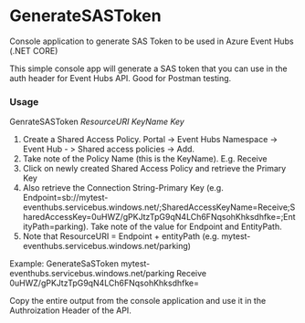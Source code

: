# GenerateSASToken
Console application to generate SAS Token to be used in Azure Event Hubs (.NET CORE)

This simple console app will generate a SAS token that you can use in the auth header for Event Hubs API. Good for Postman testing.

### Usage
GenrateSASToken _ResourceURI_ _KeyName_ _Key_

1. Create a Shared Access Policy. Portal -> Event Hubs Namespace -> Event Hub - > Shared access policies -> Add.
1. Take note of the Policy Name (this is the KeyName). E.g. Receive
1. Click on newly created Shared Access Policy and retrieve the Primary Key
1. Also retrieve the Connection String-Primary Key (e.g. Endpoint=sb://mytest-eventhubs.servicebus.windows.net/;SharedAccessKeyName=Receive;SharedAccessKey=0uHWZ/gPKJtzTpG9qN4LCh6FNqsohKhksdhfke=;EntityPath=parking). Take note of the value for Endpoint and EntityPath.
1. Note that ResourceURI = Endpoint + entityPath (e.g. mytest-eventhubs.servicebus.windows.net/parking)

Example: GenerateSaSToken mytest-eventhubs.servicebus.windows.net/parking Receive 0uHWZ/gPKJtzTpG9qN4LCh6FNqsohKhksdhfke=

Copy the entire  output from the console application and use it in the Authroization Header of the API.
